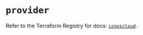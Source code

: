 # `provider`

Refer to the Terraform Registry for docs: [`ionoscloud`](https://registry.terraform.io/providers/ionos-cloud/ionoscloud/6.6.5/docs).
